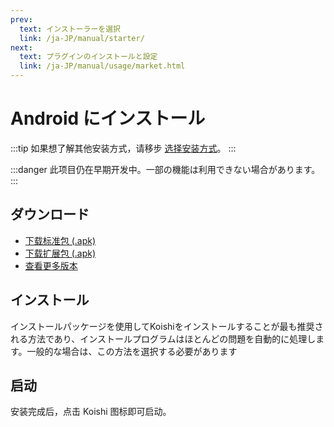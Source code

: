 ```yaml
---
prev:
  text: インストーラーを選択
  link: /ja-JP/manual/starter/
next:
  text: プラグインのインストールと設定
  link: /ja-JP/manual/usage/market.html
---
```


# Android にインストール

:::tip
如果想了解其他安装方式，请移步 [选择安装方式](./index.md)。
:::

:::danger
此项目仍在早期开发中。一部の機能は利用できない場合があります。
:::

## ダウンロード

- [下载标准包 (.apk)](https://k.ilharp.cc/android-lite.apk)
- [下载扩展包 (.apk)](https://k.ilharp.cc/android-full.apk)
- [查看更多版本](https://github.com/koishijs/koishi-android/releases)

## インストール

インストールパッケージを使用してKoishiをインストールすることが最も推奨される方法であり、インストールプログラムはほとんどの問題を自動的に処理します。一般的な場合は、この方法を選択する必要があります

## 启动

安装完成后，点击 Koishi 图标即可启动。

